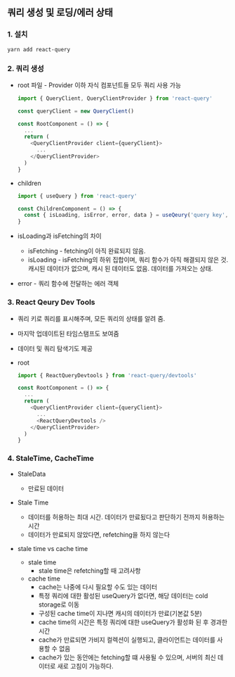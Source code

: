 ## 쿼리 생성 및 로딩/에러 상태
### 1. 설치
  ```
  yarn add react-query
  ```

### 2. 쿼리 생성
* root 파일 - Provider 이하 자식 컴포넌트들 모두 쿼리 사용 가능
  ```js
  import { QueryClient, QueryClientProvider } from 'react-query'

  const queryClient = new QueryClient()

  const RootComponent = () => {
    ...
    return (
      <QueryClientProvider client={queryClient}>
        ...
      </QueryClientProvider>
    )
  }
  ```

* children
  ```js
  import { useQuery } from 'react-query'

  const ChildrenComponent = () => {
    const { isLoading, isError, error, data } = useQeury('query key', async funcion, query options)
  }
  ```

* isLoading과 isFetching의 차이
  * isFetching - fetching이 아직 완료되지 않음.
  * isLoading - isFetching의 하위 집합이며, 쿼리 함수가 아직 해결되지 않은 것. 캐시된 데이터가 없으며, 캐시 된 데이터도 없음. 데이터를 가져오는 상태.

* error - 쿼리 함수에 전달하는 에러 객체

### 3. React Qeury Dev Tools
* 쿼리 키로 쿼리를 표시해주며, 모든 쿼리의 상태를 알려 줌.
* 마지막 업데이트된 타임스탬프도 보여줌
* 데이터 및 쿼리 탐색기도 제공

* root
  ```js
  import { ReactQueryDevtools } from 'react-query/devtools'

  const RootComponent = () => {
    ...
    return (
      <QueryClientProvider client={queryClient}>
        ...
        <ReactQueryDevtools />
      </QueryClientProvider>
    )
  }
  ```

### 4. StaleTime, CacheTime
* StaleData
  * 만료된 데이터

* Stale Time
  * 데이터를 허용하는 최대 시간. 데이터가 만료됬다고 판단하기 전까지 허용하는 시간
  * 데이터가 만료되지 않았다면, refetching을 하지 않는다

* stale time vs cache time
  * stale time
    * stale time은 refetching할 때 고려사항
  * cache time
    * cache는 나중에 다시 필요할 수도 있는 데이터
    * 특정 쿼리에 대한 활성된 useQuery가 없다면, 해당 데이터는 cold storage로 이동
    * 구성된 cache time이 지나면 캐시의 데이터가 만료(기본값 5분)
    * cache time의 시간은 특정 쿼리에 대한 useQuery가 활성화 된 후 경과한 시간
    * cache가 만료되면 가비지 컬렉션이 실행되고, 클라이언트는 데이터를 사용할 수 없음
    * cache가 있는 동안에는 fetching할 떄 사용될 수 있으며, 서버의 최신 데이터로 새로 고침이 가능하다.
   